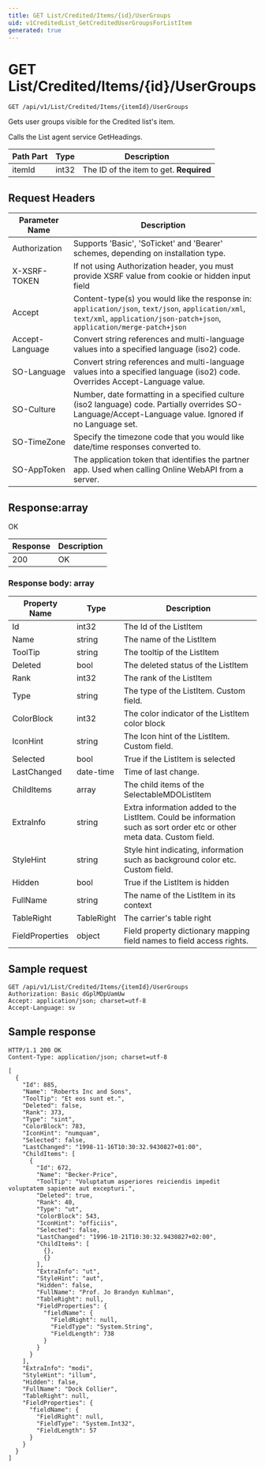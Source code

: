 ```yaml
---
title: GET List/Credited/Items/{id}/UserGroups
uid: v1CreditedList_GetCreditedUserGroupsForListItem
generated: true
---
```


# GET List/Credited/Items/{id}/UserGroups

```http
GET /api/v1/List/Credited/Items/{itemId}/UserGroups
```

Gets user groups visible for the Credited list's item.


Calls the List agent service GetHeadings.





| Path Part | Type | Description |
|-----------|------|-------------|
| itemId | int32 | The ID of the item to get. **Required** |



## Request Headers

| Parameter Name | Description |
|----------------|-------------|
| Authorization  | Supports 'Basic', 'SoTicket' and 'Bearer' schemes, depending on installation type. |
| X-XSRF-TOKEN   | If not using Authorization header, you must provide XSRF value from cookie or hidden input field |
| Accept         | Content-type(s) you would like the response in: `application/json`, `text/json`, `application/xml`, `text/xml`, `application/json-patch+json`, `application/merge-patch+json` |
| Accept-Language | Convert string references and multi-language values into a specified language (iso2) code. |
| SO-Language | Convert string references and multi-language values into a specified language (iso2) code. Overrides Accept-Language value. |
| SO-Culture | Number, date formatting in a specified culture (iso2 language) code. Partially overrides SO-Language/Accept-Language value. Ignored if no Language set. |
| SO-TimeZone | Specify the timezone code that you would like date/time responses converted to. |
| SO-AppToken | The application token that identifies the partner app. Used when calling Online WebAPI from a server. |


## Response:array

OK

| Response | Description |
|----------------|-------------|
| 200 | OK |

### Response body: array

| Property Name | Type |  Description |
|----------------|------|--------------|
| Id | int32 | The Id of the ListItem |
| Name | string | The name of the ListItem |
| ToolTip | string | The tooltip of the ListItem |
| Deleted | bool | The deleted status of the ListItem |
| Rank | int32 | The rank of the ListItem |
| Type | string | The type of the ListItem. Custom field. |
| ColorBlock | int32 | The color indicator of the ListItem color block |
| IconHint | string | The Icon hint of the ListItem. Custom field. |
| Selected | bool | True if the ListItem is selected |
| LastChanged | date-time | Time of last change. |
| ChildItems | array | The child items of the SelectableMDOListItem |
| ExtraInfo | string | Extra information added to the ListItem. Could be information such as sort order etc or other meta data. Custom field. |
| StyleHint | string | Style hint indicating, information such as background color etc. Custom field. |
| Hidden | bool | True if the ListItem is hidden |
| FullName | string | The name of the ListItem in its context |
| TableRight | TableRight | The carrier's table right |
| FieldProperties | object | Field property dictionary mapping field names to field access rights. |

## Sample request

```http!
GET /api/v1/List/Credited/Items/{itemId}/UserGroups
Authorization: Basic dGplMDpUamUw
Accept: application/json; charset=utf-8
Accept-Language: sv
```

## Sample response

```http_
HTTP/1.1 200 OK
Content-Type: application/json; charset=utf-8

[
  {
    "Id": 885,
    "Name": "Roberts Inc and Sons",
    "ToolTip": "Et eos sunt et.",
    "Deleted": false,
    "Rank": 373,
    "Type": "sint",
    "ColorBlock": 783,
    "IconHint": "numquam",
    "Selected": false,
    "LastChanged": "1998-11-16T10:30:32.9430827+01:00",
    "ChildItems": [
      {
        "Id": 672,
        "Name": "Becker-Price",
        "ToolTip": "Voluptatum asperiores reiciendis impedit voluptatem sapiente aut excepturi.",
        "Deleted": true,
        "Rank": 40,
        "Type": "ut",
        "ColorBlock": 543,
        "IconHint": "officiis",
        "Selected": false,
        "LastChanged": "1996-10-21T10:30:32.9430827+02:00",
        "ChildItems": [
          {},
          {}
        ],
        "ExtraInfo": "ut",
        "StyleHint": "aut",
        "Hidden": false,
        "FullName": "Prof. Jo Brandyn Kuhlman",
        "TableRight": null,
        "FieldProperties": {
          "fieldName": {
            "FieldRight": null,
            "FieldType": "System.String",
            "FieldLength": 738
          }
        }
      }
    ],
    "ExtraInfo": "modi",
    "StyleHint": "illum",
    "Hidden": false,
    "FullName": "Dock Collier",
    "TableRight": null,
    "FieldProperties": {
      "fieldName": {
        "FieldRight": null,
        "FieldType": "System.Int32",
        "FieldLength": 57
      }
    }
  }
]
```